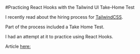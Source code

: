 #Practicing React Hooks with the Tailwind UI Take-Home Test

I recently read about the hiring process for [TailwindCSS](https://blog.tailwindcss.com/from-900-to-1-how-we-hired-robin-malfait).

Part of the process included a Take Home Test.

I had an attempt at it to practice using React Hooks.

Article [here:](https://medium.com/@peter_aiello/practicing-react-hooks-using-the-tailwindcss-ui-take-home-test-89ce27ef34c9)
